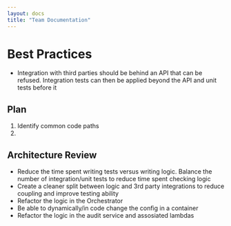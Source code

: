 ```yaml
---
layout: docs
title: "Team Documentation"
---
```


# Best Practices

* Integration with third parties should be behind an API that can be refused. Integration tests can then be applied beyond the API and unit tests before it

## Plan

1. Identify common code paths
2. 

## Architecture Review

* Reduce the time spent writing tests versus writing logic. Balance the number of integration/unit tests to reduce time spent checking logic
* Create a cleaner split between logic and 3rd party integrations to reduce coupling and improve testing ability
* Refactor the logic in the Orchestrator
* Be able to dynamically/in code change the config in a container
* Refactor the logic in the audit service and assosiated lambdas
